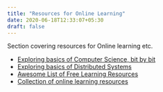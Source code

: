 ```yaml
---
title: "Resources for Online Learning"
date: 2020-06-18T12:33:07+05:30
draft: false
---
```


Section covering resources for  Online learning etc.

- [Exploring basics of Computer Science, bit by bit](https://medium.com/basecs)
- [Exploring basics of Distributed Systems](https://medium.com/baseds)
- [Awesome List of Free Learning Resources](https://ebookfoundation.github.io/free-programming-books/)
- [Collection of online learning resources](https://stackoverflow.blog/2020/04/27/build-your-technical-skills-at-home-with-online-learning/)


